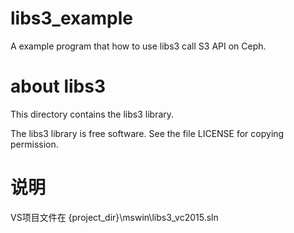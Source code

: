 # libs3_example
A example program that how to use libs3 call S3 API on Ceph.

# about libs3
This directory contains the libs3 library.

The libs3 library is free software.  See the file LICENSE for copying
permission.

# 说明
VS项目文件在 {project_dir}\mswin\libs3_vc2015.sln
